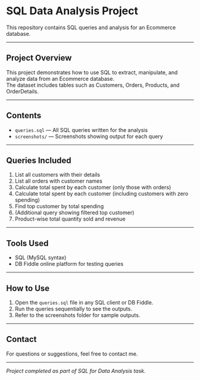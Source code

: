 # SQL Data Analysis Project

This repository contains SQL queries and analysis for an Ecommerce database.

---

## Project Overview

This project demonstrates how to use SQL to extract, manipulate, and analyze data from an Ecommerce database.  
The dataset includes tables such as Customers, Orders, Products, and OrderDetails.

---

## Contents

- `queries.sql` — All SQL queries written for the analysis  
- `screenshots/` — Screenshots showing output for each query

---

## Queries Included

1. List all customers with their details  
2. List all orders with customer names  
3. Calculate total spent by each customer (only those with orders)  
4. Calculate total spent by each customer (including customers with zero spending)  
5. Find top customer by total spending  
6. (Additional query showing filtered top customer)  
7. Product-wise total quantity sold and revenue

---

## Tools Used

- SQL (MySQL syntax)  
- DB Fiddle online platform for testing queries

---

## How to Use

1. Open the `queries.sql` file in any SQL client or DB Fiddle.  
2. Run the queries sequentially to see the outputs.  
3. Refer to the screenshots folder for sample outputs.

---

## Contact

For questions or suggestions, feel free to contact me.

---

*Project completed as part of SQL for Data Analysis task.*

